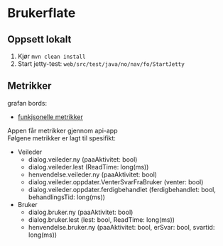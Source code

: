 # Brukerflate

## Oppsett lokalt

1. Kjør `mvn clean install`
2. Start jetty-test: `web/src/test/java/no/nav/fo/StartJetty`


## Metrikker  
grafan bords:
- [funkjsonelle metrikker](https://grafana.adeo.no/dashboard/db/fo-funksjonelt)

Appen får metrikker gjennom api-app  
Følgene metrikker er lagt til spesifikt:
- Veileder  
    - dialog.veileder.ny (paaAktivitet: bool)  
    - dialog.veileder.lest (ReadTime: long(ms))  
    - henvendelse.veileder.ny (paaAktivitet: bool)  
    - dialog.veileder.oppdater.VenterSvarFraBruker (venter: bool)  
    - dialog.veileder.oppdater.ferdigbehandlet (ferdigbehandlet: bool, behandlingsTid: long(ms))
- Bruker
    - dialog.bruker.ny (paaAktivitet: bool)  
    - dialog.bruker.lest (lest: bool, ReadTime: long(ms))  
    - henvendelse.bruker.ny (paaAktivitet: bool, erSvar: bool, svartid: long(ms))  

